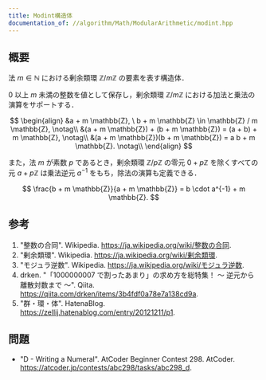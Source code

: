 ```yaml
---
title: Modint構造体
documentation_of: //algorithm/Math/ModularArithmetic/modint.hpp
---
```



## 概要

法 $m \in \mathbb{N}$ における剰余類環 $\mathbb{Z}/m\mathbb{Z}$ の要素を表す構造体．

$0$ 以上 $m$ 未満の整数を値として保存し，剰余類環 $\mathbb{Z}/m\mathbb{Z}$ における加法と乗法の演算をサポートする．

$$
\begin{align}
&a + m \mathbb{Z}, \ b + m \mathbb{Z} \in \mathbb{Z} / m \mathbb{Z}, \notag\\
&(a + m \mathbb{Z}) + (b + m \mathbb{Z}) = (a + b) + m \mathbb{Z}, \notag\\
&(a + m \mathbb{Z})(b + m \mathbb{Z}) = a b + m \mathbb{Z}. \notag\\
\end{align}
$$

また，法 $m$ が素数 $p$ であるとき，剰余類環 $\mathbb{Z}/p\mathbb{Z}$ の零元 $0+p\mathbb{Z}$ を除くすべての元 $a+p\mathbb{Z}$ は乗法逆元 $a^{-1}$ をもち，除法の演算も定義できる．

$$
\frac{b + m \mathbb{Z}}{a + m \mathbb{Z}} = b \cdot a^{-1} + m \mathbb{Z}.
$$

## 参考

1. "整数の合同". Wikipedia. <https://ja.wikipedia.org/wiki/整数の合同>.
1. "剰余類環". Wikipedia. <https://ja.wikipedia.org/wiki/剰余類環>.
1. "モジュラ逆数". Wikipedia. <https://ja.wikipedia.org/wiki/モジュラ逆数>.
1. drken. "「1000000007 で割ったあまり」の求め方を総特集！ 〜 逆元から離散対数まで 〜". Qiita. <https://qiita.com/drken/items/3b4fdf0a78e7a138cd9a>.
1. "群・環・体". HatenaBlog. <https://zellij.hatenablog.com/entry/20121211/p1>.

## 問題

- "D - Writing a Numeral". AtCoder Beginner Contest 298. AtCoder. <https://atcoder.jp/contests/abc298/tasks/abc298_d>.
